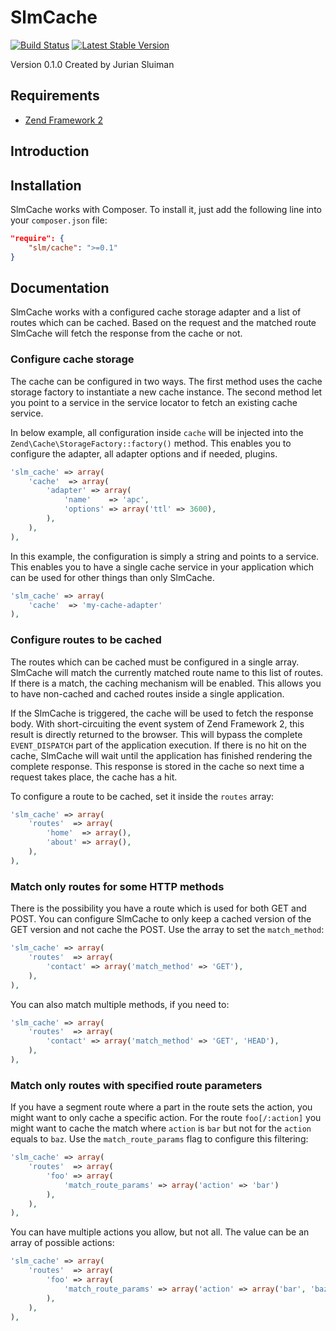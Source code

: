 SlmCache
========

[![Build Status](https://travis-ci.org/juriansluiman/SlmCache.png?branch=master)](https://travis-ci.org/juriansluiman/SlmCache)
[![Latest Stable Version](https://poser.pugx.org/slm/cache/v/stable.png)](https://packagist.org/packages/slm/mail)

Version 0.1.0 Created by Jurian Sluiman

Requirements
------------
* [Zend Framework 2](https://github.com/zendframework/zf2)

Introduction
------------


Installation
------------

SlmCache works with Composer. To install it, just add the following line into your `composer.json` file:

```json
"require": {
    "slm/cache": ">=0.1"
}
```

Documentation
-------------
SlmCache works with a configured cache storage adapter and a list of routes which can be cached. Based on the request and the matched route SlmCache will fetch the response from the cache or not.

### Configure cache storage
The cache can be configured in two ways. The first method uses the cache storage factory to instantiate a new cache instance. The second method let you point to a service in the service locator to fetch an existing cache service.

In below example, all configuration inside `cache` will be injected into the `Zend\Cache\StorageFactory::factory()` method. This enables you to configure the adapter, all adapter options and if needed, plugins.

```php
'slm_cache' => array(
    'cache'  => array(
        'adapter' => array(
            'name'    => 'apc',
            'options' => array('ttl' => 3600),
        ),
    ),
),
```

In this example, the configuration is simply a string and points to a service. This enables you to have a single cache service in your application which can be used for other things than only SlmCache.

```php
'slm_cache' => array(
    'cache'  => 'my-cache-adapter'
),
```

### Configure routes to be cached
The routes which can be cached must be configured in a single array. SlmCache will match the currently matched route name to this list of routes. If there is a match, the caching mechanism will be enabled. This allows you to have non-cached and cached routes inside a single application.

If the SlmCache is triggered, the cache will be used to fetch the response body. With short-circuiting the event system of Zend Framework 2, this result is directly returned to the browser. This will bypass the complete `EVENT_DISPATCH` part of the application execution. If there is no hit on the cache, SlmCache will wait until the application has finished rendering the complete response. This response is stored in the cache so next time a request takes place, the cache has a hit.

To configure a route to be cached, set it inside the `routes` array:

```php
'slm_cache' => array(
    'routes'  => array(
        'home'  => array(),
        'about' => array(),
    ),
),
```

### Match only routes for some HTTP methods
There is the possibility you have a route which is used for both GET and POST. You can configure SlmCache to only keep a cached version of the GET version and not cache the POST. Use the array to set the `match_method`:

```php
'slm_cache' => array(
    'routes'  => array(
        'contact' => array('match_method' => 'GET'),
    ),
),
```

You can also match multiple methods, if you need to:

```php
'slm_cache' => array(
    'routes'  => array(
        'contact' => array('match_method' => 'GET', 'HEAD'),
    ),
),
```

### Match only routes with specified route parameters
If you have a segment route where a part in the route sets the action, you might want to only cache a specific action. For the route `foo[/:action]` you might want to cache the match where `action` is `bar` but not for the `action` equals to `baz`. Use the `match_route_params` flag to configure this filtering:

```php
'slm_cache' => array(
    'routes'  => array(
        'foo' => array(
            'match_route_params' => array('action' => 'bar')
        ),
    ),
),
```

You can have multiple actions you allow, but not all. The value can be an array of possible actions:

```php
'slm_cache' => array(
    'routes'  => array(
        'foo' => array(
            'match_route_params' => array('action' => array('bar', 'baz'))
        ),
    ),
),
```
